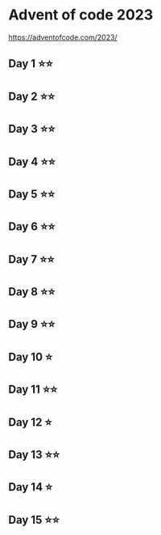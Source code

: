 # Advent of code 2023

https://adventofcode.com/2023/

## Day 1 ⭐️⭐️
## Day 2 ⭐️⭐️
## Day 3 ⭐️⭐️
## Day 4 ⭐️⭐️
## Day 5 ⭐️⭐️
## Day 6 ⭐️⭐️
## Day 7 ⭐️⭐️
## Day 8 ⭐️⭐️
## Day 9 ⭐️⭐️
## Day 10 ⭐️
## Day 11 ⭐️⭐️
## Day 12 ⭐️
## Day 13 ⭐️⭐️
## Day 14 ⭐️
## Day 15 ⭐️⭐️